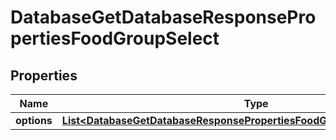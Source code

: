 

# DatabaseGetDatabaseResponsePropertiesFoodGroupSelect


## Properties

| Name | Type | Description | Notes |
|------------ | ------------- | ------------- | -------------|
|**options** | [**List&lt;DatabaseGetDatabaseResponsePropertiesFoodGroupSelectOptionsInner&gt;**](DatabaseGetDatabaseResponsePropertiesFoodGroupSelectOptionsInner.md) |  |  [optional] |




